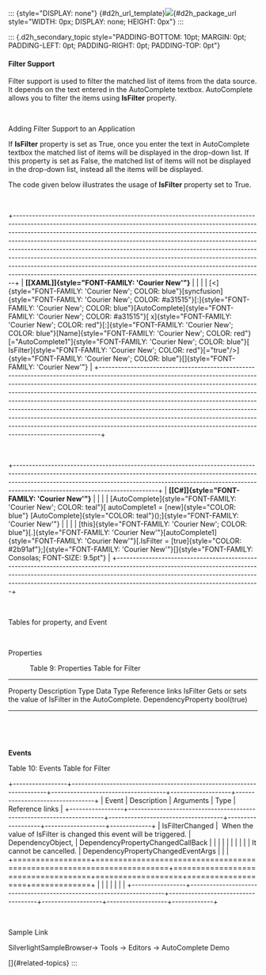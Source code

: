 ::: {style="DISPLAY: none"}
[](ms-xhelp:///?Id=d2h_url_template){#d2h_url_template}![](!package_url!){#d2h_package_url style="WIDTH: 0px; DISPLAY: none; HEIGHT: 0px"}
:::

::: {.d2h_secondary_topic style="PADDING-BOTTOM: 10pt; MARGIN: 0pt; PADDING-LEFT: 0pt; PADDING-RIGHT: 0pt; PADDING-TOP: 0pt"}
#### Filter Support

Filter support is used to filter the matched list of items from the data source. It depends on the text entered in the AutoComplete textbox. AutoComplete allows you to filter the items using **IsFilter** property.

 

Adding Filter Support to an Application

If **IsFilter** property is set as True, once you enter the text in AutoComplete textbox the matched list of items will be displayed in the drop-down list. If this property is set as False, the matched list of items will not be displayed in the drop-down list, instead all the items will be displayed.

The code given below illustrates the usage of **IsFilter** property set to True.

 

+------------------------------------------------------------------------------------------------------------------------------------------------------------------------------------------------------------------------------------------------------------------------------------------------------------------------------------------------------------------------------------------------------------------------------------------------------------------------------------------------------------------------------------------------------------------------------------------------------------------------------------------------+
| **[\[XAML\]]{style="FONT-FAMILY: 'Courier New'"}**                                                                                                                                                                                                                                                                                                                                                                                                                                                                                                                                                                                             |
|                                                                                                                                                                                                                                                                                                                                                                                                                                                                                                                                                                                                                                                |
| [\<]{style="FONT-FAMILY: 'Courier New'; COLOR: blue"}[syncfusion]{style="FONT-FAMILY: 'Courier New'; COLOR: #a31515"}[:]{style="FONT-FAMILY: 'Courier New'; COLOR: blue"}[AutoComplete]{style="FONT-FAMILY: 'Courier New'; COLOR: #a31515"}[ x]{style="FONT-FAMILY: 'Courier New'; COLOR: red"}[:]{style="FONT-FAMILY: 'Courier New'; COLOR: blue"}[Name]{style="FONT-FAMILY: 'Courier New'; COLOR: red"}[=\"AutoComplete1\"]{style="FONT-FAMILY: 'Courier New'; COLOR: blue"}[ IsFilter]{style="FONT-FAMILY: 'Courier New'; COLOR: red"}[=\"true\"/\>]{style="FONT-FAMILY: 'Courier New'; COLOR: blue"}[]{style="FONT-FAMILY: 'Courier New'"} |
+------------------------------------------------------------------------------------------------------------------------------------------------------------------------------------------------------------------------------------------------------------------------------------------------------------------------------------------------------------------------------------------------------------------------------------------------------------------------------------------------------------------------------------------------------------------------------------------------------------------------------------------------+

 

+---------------------------------------------------------------------------------------------------------------------------------------------------------------------------------------------------------------------------------------------------------------------------------------+
| **[\[C#\]]{style="FONT-FAMILY: 'Courier New'"}**                                                                                                                                                                                                                                      |
|                                                                                                                                                                                                                                                                                       |
| [AutoComplete]{style="FONT-FAMILY: 'Courier New'; COLOR: teal"}[ autoComplete1 = [new]{style="COLOR: blue"} [AutoComplete]{style="COLOR: teal"}();]{style="FONT-FAMILY: 'Courier New'"}                                                                                               |
|                                                                                                                                                                                                                                                                                       |
| [this]{style="FONT-FAMILY: 'Courier New'; COLOR: blue"}[.]{style="FONT-FAMILY: 'Courier New'"}[autoComplete1]{style="FONT-FAMILY: 'Courier New'"}[.IsFilter = [true]{style="COLOR: #2b91af"};]{style="FONT-FAMILY: 'Courier New'"}[]{style="FONT-FAMILY: Consolas; FONT-SIZE: 9.5pt"} |
+---------------------------------------------------------------------------------------------------------------------------------------------------------------------------------------------------------------------------------------------------------------------------------------+

 

Tables for property, and Event

 

Properties

           Table 9: Properties Table for Filter

  ---------- --------------------------------------------------------- -------------------- ------------ -----------------
  Property   Description                                               Type                 Data Type    Reference links
  IsFilter   Gets or sets the value of IsFilter in the AutoComplete.   DependencyProperty   bool(true)   
  ---------- --------------------------------------------------------- -------------------- ------------ -----------------

 

 

**Events**

Table 10: Events Table for Filter

+-----------------+----------------------------------------------------------------------+------------------------------------+-------------------+---------------------------------+
| Event           | Description                                                          | Arguments                          | Type              | Reference links                 |
+-----------------+----------------------------------------------------------------------+------------------------------------+-------------------+-------------------+-------------+
| IsFilterChanged |  When the value of IsFilter is changed this event will be triggered. | DependencyObject,                  | DependencyPropertyChangedCallBack     |             |
|                 |                                                                      |                                    |                                       |             |
|                 | It cannot be cancelled.                                              | DependencyPropertyChangedEventArgs |                                       |             |
+=================+======================================================================+====================================+===================+===================+=============+
|                 |                                                                      |                                    |                   |                   |             |
+-----------------+----------------------------------------------------------------------+------------------------------------+-------------------+-------------------+-------------+

 

Sample Link

SilverlightSampleBrowser-\> Tools -\> Editors -\> AutoComplete Demo

[]{#related-topics}
:::
